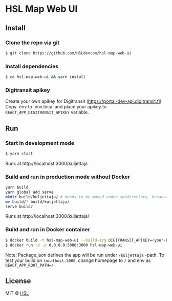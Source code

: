 HSL Map Web UI
====================

## Install

### Clone the repo via git

```bash
$ git clone https://github.com/HSLdevcom/hsl-map-web-ui
```

### Install dependencies

```bash
$ cd hsl-map-web-ui && yarn install
```

### Digitransit apikey

Create your own apikey for Digitransit (https://portal-dev-api.digitransit.fi)
Copy .env to .env.local and place your apikey to `REACT_APP_DIGITRANSIT_APIKEY` variable.

## Run

### Start in development mode

```bash
$ yarn start
```
Runs at http://localhost:3000/kuljettaja


### Build and run in production mode without Docker

```bash
yarn build
yarn global add serve
mkdir build/kuljettaja/ # Needs to be moved under subdirectory, because the app is served under /kuljettaja-path
mv build/* build/kuljettaja/
serve build/
```
Runs at http://localhost:3000/kuljettaja/

### Build and run in Docker container

```bash
$ docker build -t hsl-map-web-ui --build-arg DIGITRANSIT_APIKEY=<your-key> .
$ docker run -d -p 0.0.0.0:3000:3000 hsl-map-web-ui
```

Note! Package.json defines the app will be run under `/kuljettaja` -path. To test your build on `localhost:3000`, change homepage to `/` and env as `REACT_APP_ROOT_PATH=/`

## License
MIT © [HSL](https://github.com/HSLdevcom)
